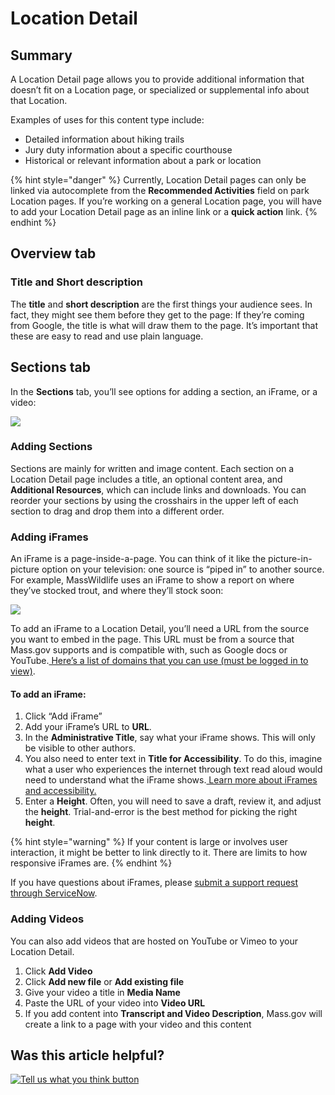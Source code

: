 # Location Detail

## Summary

A Location Detail page allows you to provide additional information that doesn’t fit on a Location page, or specialized or supplemental info about that Location.

Examples of uses for this content type include:

* Detailed information about hiking trails
* Jury duty information about a specific courthouse
* Historical or relevant information about a park or location

{% hint style="danger" %}
Currently, Location Detail pages can only be linked via autocomplete from the **Recommended Activities** field on park Location pages. If you’re working on a general Location page, you will have to add your Location Detail page as an inline link or a **quick action** link.
{% endhint %}

## Overview tab

### Title and Short description

The **title** and **short description** are the first things your audience sees. In fact, they might see them before they get to the page: If they’re coming from Google, the title is what will draw them to the page. It’s important that these are easy to read and use plain language.

## Sections tab

In the **Sections** tab, you’ll see options for adding a section, an iFrame, or a video:

![](https://lh5.googleusercontent.com/SJu0_vC2sYBRzyumv2VyPjfKalGl6QXe616lO4xtVpmx9cuHgKc-oCdjs77ufm6DR3qGUJi1kutv41tG6lYkbheRLOo-ZyBH8x2CL1-iHpLSHfw96-YgQbLFaHD8QQzuck52ubPm)

### Adding Sections

Sections are mainly for written and image content. Each section on a Location Detail page includes a title, an optional content area, and **Additional Resources**, which can include links and downloads. You can reorder your sections by using the crosshairs in the upper left of each section to drag and drop them into a different order.

### Adding iFrames

An iFrame is a page-inside-a-page. You can think of it like the picture-in-picture option on your television: one source is “piped in” to another source. For example, MassWildlife uses an iFrame to show a report on where they’ve stocked trout, and where they’ll stock soon:

![](https://lh3.googleusercontent.com/ASuCiVjjedZlH7S0gPMiqfH3iNwIVvKccIfcabUeCwZBSNQ_yAFDvS13bQxD0-FJC-VTeJyt030tc8J4DqoSPEMDzX36UCDFaP6NRZ21IG8QDTsKYA0R15vUiDSSNV8v0n1RN2RW)

To add an iFrame to a Location Detail, you’ll need a URL from the source you want to embed in the page. This URL must be from a source that Mass.gov supports and is compatible with, such as Google docs or YouTube.[ Here’s a list of domains that you can use \(must be logged in to view\)](https://edit.mass.gov/node/105146).

#### To add an iFrame:

1. Click “Add iFrame”
2. Add your iFrame’s URL to **URL**.
3. In the **Administrative Title**, say what your iFrame shows. This will only be visible to other authors.
4. You also need to enter text in **Title for Accessibility**. To do this, imagine what a user who experiences the internet through text read aloud would need to understand what the iFrame shows.[ Learn more about iFrames and accessibility.](https://webaim.org/techniques/frames/)​
5. Enter a **Height**. Often, you will need to save a draft, review it, and adjust the **height**. Trial-and-error is the best method for picking the right **height**.

{% hint style="warning" %}
If your content is large or involves user interaction, it might be better to link directly to it. There are limits to how responsive iFrames are.
{% endhint %}

If you have questions about iFrames, please [submit a support request through ServiceNow](https://massgov.service-now.com/sp?id=sc_cat_item&sys_id=0bb8e784dbec0700f132fb37bf9619fe).

### **Adding Videos**

You can also add videos that are hosted on YouTube or Vimeo to your Location Detail.

1. Click **Add Video**
2. Click **Add new file** or **Add existing file**
3. Give your video a title in **Media Name**
4. Paste the URL of your video into **Video URL**
5. If you add content into **Transcript and Video Description**, Mass.gov will create a link to a page with your video and this content

## Was this article helpful?

[![Tell us what you think button](https://blobscdn.gitbook.com/v0/b/gitbook-28427.appspot.com/o/assets%2F-LJ04qJGAHkvdE13BfdG%2F-LSz77NBAwnSNpMPT3df%2F-LSz7xSmyKXltd4avaCt%2FKB%20survey%20button%20POC%202.png?alt=media&token=8d071cab-8b95-48a3-a332-13e3fc8d9f96)](https://massgov.formstack.com/forms/mass_gov_knowledge_base_feedback?article=location-details-page)

